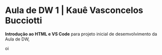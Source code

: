 # Aula de DW 1 | Kauê Vasconcelos Bucciotti 

<strong>Introdução ao HTML e VS Code</strong> para projeto inicial de desemvolvimento da Aula de DW,
<br>


oi
